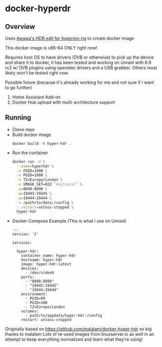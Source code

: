 # docker-hyperdr

## Overview
Uses [Awawa's HDR edit for hyperion-ng](https://github.com/awawa-dev/HyperHDR/releases) to create docker image

This docker image is x86-64 ONLY right now!

Requires host OS to have drivers (DVB or otherwise) to pick up the device and share it to docker, it has been tested and working on Unraid with 6.9 rc2 w/ DVB plugins using openelec drivers and a USB grabber. Others most likely won't be tested right now.

Possible future (because it's already working for me and not sure if I want to go further)
1. Home Assistant Add-on
2. Docker Hub upload with multi-architecture support

## Running
- Clone repo 
- Build docker image 
  ```
  docker build -t hyper-hdr .
  ```
- Run the container
  ```bash
  docker run -d \
    --name=hyperhdr \
    -e PUID=1000 \
    -e PGID=1000 \
    -e TZ=Europe/London \
    -e UMASK_SET=022 `#optional` \
    -p=8090:8090 \
    -p=19445:19445 \
    -p=19444:19444 \
    -v /path/to/data:/config \
    --restart=unless-stopped \
    hyper-hdr
  ```
- Docker-Compose Example (This is what I use on Unraid)
  ```
  ---
  version: '2'

  services:

    hyper-hdr:
      container_name: hyper-hdr
      hostname: hyper-hdr
      image: hyper-hdr:latest
      devices:
        - /dev/video0
      ports:
        - "8090:8090"
        - "19445:19445"
        - "19444:19444"
      environment:
        - PUID=99
        - PGID=100
        - TZ=Europe/London
      volumes:
        - path/to/appdata/hyper-hdr:/config
      restart: unless-stopped
  ```

Originally based on https://github.com/malalam/docker-hyper-hdr so big thanks to malalam
Lots of re-used images from linuxserver.io as well in an attempt to keep everything normalized and learn what they're using!

